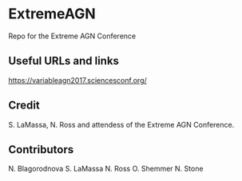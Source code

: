 # ExtremeAGN
Repo for the Extreme AGN Conference



## Useful URLs and links
https://variableagn2017.sciencesconf.org/


## Credit
S. LaMassa, N. Ross and attendess of the  Extreme AGN Conference.


## Contributors
N. Blagorodnova
S. LaMassa
N. Ross
O. Shemmer
N. Stone

